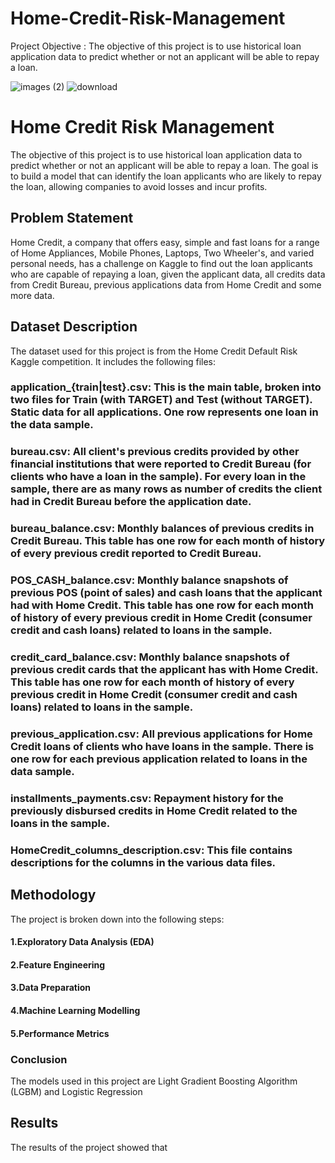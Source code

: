 # Home-Credit-Risk-Management
Project Objective : The objective of this project is to use historical 
loan application data to predict whether or not an applicant will be 
able to repay a loan.


![images (2)](https://user-images.githubusercontent.com/110838853/211742625-8dec7141-1e7e-41c7-9dc8-0d3cb47ae279.jpg)                     ![download](https://user-images.githubusercontent.com/110838853/211743116-c221bd4a-034a-4faf-88c4-434425a279c7.png)


# Home Credit Risk Management
The objective of this project is to use historical loan application data to predict whether or not an applicant will be able to repay a loan. The goal is to build a model that can identify the loan applicants who are likely to repay the loan, allowing companies to avoid losses and incur profits.

## Problem Statement
Home Credit, a company that offers easy, simple and fast loans for a range of Home Appliances, Mobile Phones, Laptops, Two Wheeler's, and varied personal needs, has a challenge on Kaggle to find out the loan applicants who are capable of repaying a loan, given the applicant data, all credits data from Credit Bureau, previous applications data from Home Credit and some more data.

## Dataset Description
The dataset used for this project is from the Home Credit Default Risk Kaggle competition. It includes the following files:

### application_{train|test}.csv: This is the main table, broken into two files for Train (with TARGET) and Test (without TARGET). Static data for all applications. One row represents one loan in the data sample.

### bureau.csv: All client's previous credits provided by other financial institutions that were reported to Credit Bureau (for clients who have a loan in the sample). For every loan in the sample, there are as many rows as number of credits the client had in Credit Bureau before the application date.

### bureau_balance.csv: Monthly balances of previous credits in Credit Bureau. This table has one row for each month of history of every previous credit reported to Credit Bureau.

### POS_CASH_balance.csv: Monthly balance snapshots of previous POS (point of sales) and cash loans that the applicant had with Home Credit. This table has one row for each month of history of every previous credit in Home Credit (consumer credit and cash loans) related to loans in the sample.

### credit_card_balance.csv: Monthly balance snapshots of previous credit cards that the applicant has with Home Credit. This table has one row for each month of history of every previous credit in Home Credit (consumer credit and cash loans) related to loans in the sample.

### previous_application.csv: All previous applications for Home Credit loans of clients who have loans in the sample. There is one row for each previous application related to loans in the data sample.

### installments_payments.csv: Repayment history for the previously disbursed credits in Home Credit related to the loans in the sample.

### HomeCredit_columns_description.csv: This file contains descriptions for the columns in the various data files.

## Methodology
The project is broken down into the following steps:

#### 1.Exploratory Data Analysis (EDA)
#### 2.Feature Engineering
#### 3.Data Preparation
#### 4.Machine Learning Modelling
#### 5.Performance Metrics

### Conclusion
The models used in this project are Light Gradient Boosting Algorithm (LGBM) and Logistic Regression

## Results
The results of the project showed that

